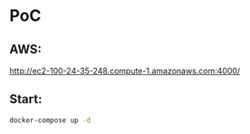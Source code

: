 # PoC

## AWS: 
http://ec2-100-24-35-248.compute-1.amazonaws.com:4000/

## Start:
```bash
docker-compose up -d
```